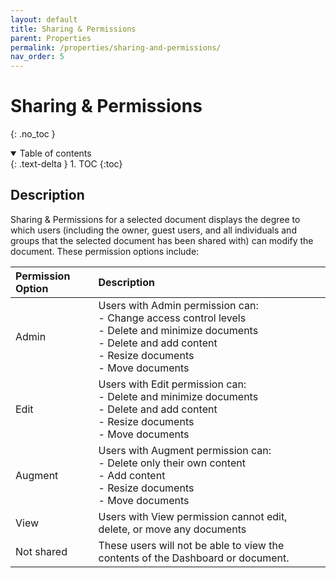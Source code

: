 ```yaml
---
layout: default
title: Sharing & Permissions
parent: Properties
permalink: /properties/sharing-and-permissions/
nav_order: 5
---
```


# Sharing & Permissions

{: .no_toc }

<details open markdown="block">
  <summary>
    Table of contents
  </summary>
  {: .text-delta }
1. TOC
{:toc}
</details>

## Description 
Sharing & Permissions for a selected document displays the degree to which users (including the owner, guest users, and all individuals and groups that the selected document has been shared with) can modify the document. These permission options include:


| Permission Option | Description |
| :------------------| :---------- |
| Admin              |  Users with Admin permission can: <br> - Change access control levels <br> - Delete and minimize documents <br> - Delete and add content <br> - Resize documents <br> - Move documents   |
| Edit               |  Users with Edit permission can: <br> - Delete and minimize documents <br> - Delete and add content <br> - Resize documents <br> - Move documents |
| Augment            |  Users with Augment permission can: <br> - Delete  only their own content <br> - Add content <br> - Resize documents <br> - Move documents | 
| View               |  Users with View permission cannot edit, delete, or move any documents |
| Not shared         |  These users will not be able to view the contents of the Dashboard or document. |
